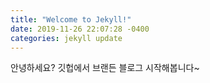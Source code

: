 ```yaml
---
title: "Welcome to Jekyll!"
date: 2019-11-26 22:07:28 -0400
categories: jekyll update
---
```

안녕하세요?
깃헙에서 브랜든 블로그 시작해봅니다~
